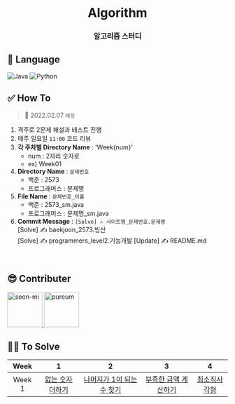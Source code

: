 <div align="center">
  <h1>Algorithm</h1>
  <h3>알고리즘 스터디</h3>
</div>

## 🔨 Language
![Java](https://img.shields.io/badge/Java-007396?style=flat&logo=Java&logoColor=white)
![Python](https://img.shields.io/badge/-Python-00599C?style=flat&logo=Python&logoColor=white)

## ✅ How To
> 📅 2022.02.07 `예정`
1. 격주로 2문제 해설과 테스트 진행
2. 매주 일요일 `11:00` 코드 리뷰
3. **각 주차별 Directory Name** : 'Week{num}'
    - num : 2자리 숫자로
    - ex) Week01
4. **Directory Name** : `문제번호`
    - 백준 : 2573
    - 프로그래머스 : 문제명
5. **File Name** : `문제번호_이름`  
    - 백준 : 2573_sm.java  
    - 프로그래머스 : 문제명_sm.java
6. **Commit Message** : `[Solve] ✍ 사이트명_문제번호.문제명`  
  [Solve] ✍ baekjoon_2573.빙산  
  [Solve] ✍ programmers_level2.기능개발
  [Update] ✍ README.md
  
<br />

## 😎 Contributer
<a href = "https://github.com/Seonmi-Hwang">
  <img src="https://avatars.githubusercontent.com/u/50273050?v=4" alt="seon-mi" width="80" style="max-width:100%" />
</a>
<a href = "https://github.com/pur3um">
  <img src="https://avatars.githubusercontent.com/u/99007025?v=4" alt="pureum" width="80" style="max-width:100%" />
</a>

<br />

## 👩‍💻 To Solve
|Week|1|2|3|4|
|:---:|:---:|:---:|:---:|:---:|
|Week 1|[없는 숫자 더하기](https://programmers.co.kr/learn/courses/30/lessons/86051)|[나머지가 1이 되는 수 찾기](https://programmers.co.kr/learn/courses/30/lessons/87389)|[부족한 금액 계산하기](https://programmers.co.kr/learn/courses/30/lessons/82612)|[최소직사각형](https://programmers.co.kr/learn/courses/30/lessons/86491)|
